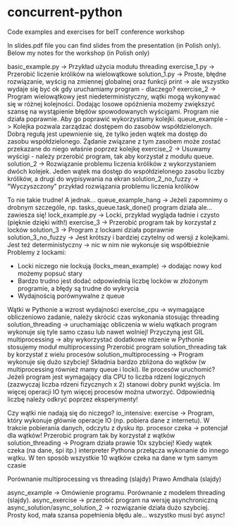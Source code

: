 # concurrent-python
Code examples and exercises for beIT conference workshop

In slides.pdf file you can find slides from the presentation (in Polish only). Below my notes for the workshop (in Polish only)

basic_example.py -> Przykład użycia modułu threading
exercise_1.py -> Przerobić liczenie królików na wielowątkowe
solution_1.py -> Proste, błędne rozwiązanie, wyścig na zmiennej  globalnej oraz funkcji print -> ale wszystko wydaje się być ok gdy uruchamiamy program - dlaczego?
exercise_2 -> Program wielowątkowy jest niedeterministyczny, wątki mogą wykonywać się w różnej kolejności. Dodając losowe opóźnienia możemy zwiększyć szansę na wystąpienie błędów spowodowanych wyścigami. Program nie działa poprawnie. Aby go poprawić wykorzystamy kolejki.
queue_example -> Kolejka pozwala zarządzać dostępem do zasobów współdzielonych. Dobrą regułą jest upewnienie się, że tylko jeden wątek ma dostęp do zasobu współdzielonego. Żądanie związane z tym zasobem może zostać przekazane do niego właśnie poprzez kolejkę
exercise_2 -> Usuwamy wyścigi - należy przerobić program, tak aby korzystał z modułu queue.
solution_2 -> Rozwiązanie problemu liczenia królików z wykorzystaniem dwóch kolejek. Jeden wątek ma dostęp do współdzielonego zasobu liczby królików, a drugi do wypisywania na ekran
solution_2_no_fuzzy -> "Wyczyszczony" przykład rozwiązania problemu liczenia królików

To nie takie trudne! A jednak...
queue_example_hang -> Jeżeli zapomnimy o drobnym szczególe, np. tasks_queue.task_done() program działa ale... zawiesza się!
lock_example.py -> Locki, przykład wygląda ładnie i czysto (pięknie dzięki with!)
exercise_3 -> Przerobić program tak by korzystał z locków
solution_3 -> Program z lockami działa poprawnie
solution_3_no_fuzzy -> Jest krótszy i bardziej czytelny od wersji z kolejkami. Jest też deterministyczny -> nic w nim nie wykonuje się współbieżnie
Problemy z lockami:
- Locki niczego nie lockują (locks_mean_example) -> dodając nowy kod możemy popsuć stary
- Bardzo trudno jest dodać odpowiednią liczbę locków w złożonym programie, a błędy są trudne do wykrycia
- Wydajnością porównywalne z queue

Wątki w Pythonie a wzrost wydajności
exercise_cpu -> wymagające obliczeniowo zadanie, należy skrócić czas wykonania stosując threading
solution_threading -> uruchamiając obliczenia w wielu wątkach program wykonuje się tyle samo czasu lub nawet wolniej!
Przyczyną jest GIL
multiprocessing -> aby wykorzystać dodatkowe rdzenie w Pythonie stosujemy moduł multiprocessing
Przerobić program solution_threading tak by korzystał z wielu procesów
solution_multiprocessing -> Program wykonuje się dużo szybciej! Składnia bardzo zbliżona do wątków (w multiprocessing również mamy queue i locki).
Ile procesów uruchomić? Jeżeli program jest wymagający dla CPU to liczba rdzeni logicznych (zazwyczaj liczba rdzeni fizycznych x 2) stanowi dobry punkt wyjścia. Im więcej operacji IO tym więcej procesów można utworzyć. Odpowiednią liczbę należy odkryć poprzez eksperymenty!

Czy wątki nie nadają się do niczego?
io_intensive: exercise -> Program, który wykonuje głównie operacje IO (np. pobiera dane z internetu). W trakcie pobierania danych, odczytu z dysku itp. procesor czeka -> potencjał dla wątków! Przerobić program tak by korzystał z wątków
solution_threading -> Program działa prawie 10x szybciej! Kiedy wątek czeka (na dane, śpi itp.) interpreter Pythona przełącza wykonanie do innego wątku. W ten sposób wszystkie 10 wątków czeka na dane w tym samym czasie

Porównanie multiprocessing vs threading (slajdy)
Prawo Amdhala (slajdy)

async_example -> Omówienie programu. Porównanie z modelem threading (slajdy).
async_exercise -> przerobić program na wersję asynchroniczną
async_solution/async_solution_2 -> rozwiązanie działa dużo szybciej. Prosty kod, mała szansa popełnienia błędu ale... wszystko musi być async!
